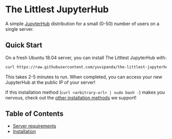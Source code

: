 # The Littlest JupyterHub

A simple [JupyterHub](https://github.com/jupyterhub/jupyterhub) distribution for
a small (0-50) number of users on a single server.

## Quick Start

On a fresh Ubuntu 18.04 server, you can install The Littlest JupyterHub with:

```bash
curl https://raw.githubusercontent.com/yuvipanda/the-littlest-jupyterhub/master/installer/install.bash | sudo bash -
```

This takes 2-5 minutes to run. When completed, you can access your new JupyterHub
at the public IP of your server!

If this installation method (`curl <arbitrary-url> | sudo bash -`)
makes you nervous, check out the [other installation methods](install.md) we support!

## Table of Contents

- [Server requirements](requirements.md)
- [Installation](install.md)

